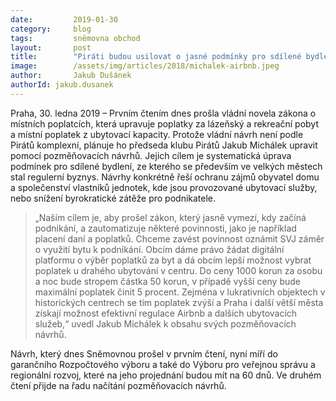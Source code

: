 ```yaml
---
date:         2019-01-30
category:     blog
tags:         sněmovna obchod
layout:       post
title:        "Piráti budou usilovat o jasné podmínky pro sdílené bydlení"
image:        /assets/img/articles/2018/michalek-airbnb.jpeg
author:       Jakub Dušánek
authorId: jakub.dusanek
---
```

 

Praha, 30. ledna 2019 – Prvním čtením dnes prošla vládní novela zákona o místních poplatcích, která upravuje poplatky za lázeňský a rekreační pobyt a místní poplatek z ubytovací kapacity. Protože vládní návrh není podle Pirátů komplexní, plánuje ho předseda klubu Pirátů Jakub Michálek upravit pomocí pozměňovacích návrhů. Jejich cílem je systematická úprava podmínek pro sdílené bydlení, ze kterého se především ve velkých městech stal regulerní byznys. Návrhy konkrétně řeší ochranu zájmů obyvatel domu a společenství vlastníků jednotek, kde jsou provozované ubytovací služby, nebo snížení byrokratické zátěže pro podnikatele.

> „Naším cílem je, aby prošel zákon, který jasně vymezí, kdy začíná podnikání, a zautomatizuje některé povinnosti, jako je například placení daní a poplatků. Chceme zavést povinnost oznámit SVJ záměr o využití bytu k podnikání. Obcím dáme právo žádat digitální platformu o výběr poplatků za byt a dá obcím lepší možnost vybrat poplatek u drahého ubytování v centru. Do ceny 1000 korun za osobu a noc bude stropem částka 50 korun, v případě vyšší ceny bude maximální poplatek činit 5 procent. Zejména v lukrativních objektech v historických centrech se tím poplatek zvýší a Praha i další větší města získají možnost efektivní regulace Airbnb a dalších ubytovacích služeb,“ uvedl Jakub Michálek k obsahu svých pozměňovacích návrhů.

Návrh, který dnes Sněmovnou prošel v prvním čtení, nyní míří do garančního Rozpočtového výboru a také do Výboru pro veřejnou správu a regionální rozvoj, které na jeho projednání budou mít na 60 dnů. Ve druhém čtení přijde na řadu načítání pozměňovacích návrhů.
